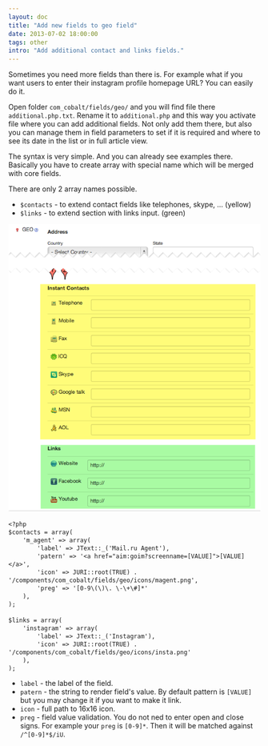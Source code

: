```yaml
---
layout: doc
title: "Add new fields to geo field"
date: 2013-07-02 18:00:00
tags: other
intro: "Add additional contact and links fields."
---
```


Sometimes you need more fields than there is. For example what if you want users to enter their instagram profile homepage URL? You can easily do it.

Open folder `com_cobalt/fields/geo/` and you will find file there `additional.php.txt`. Rename it to `additional.php` and this way you activate file where you can add additional fields. Not only add them there, but also you can manage them in field parameters to set if it is required and where to see its date in the list or in full article view.

The syntax is very simple. And you can already see examples there. Basically you have to create array with special name which will be merged with core fields.

There are only 2 array names possible.

- `$contacts` - to extend contact fields like telephones, skype, ... (yellow)
- `$links` - to extend section with links input. (green)

![section](/assets/img/screenshots/geo-form.png)

    <?php
    $contacts = array(
        'm_agent' => array(
            'label' => JText::_('Mail.ru Agent'),
            'patern' => '<a href="aim:goim?screenname=[VALUE]">[VALUE]</a>',
            'icon' => JURI::root(TRUE) . '/components/com_cobalt/fields/geo/icons/magent.png',
            'preg' => '[0-9\(\)\. \-\+\#]*'
        ),
    );

    $links = array(
        'instagram' => array(
            'label' => JText::_('Instagram'),
            'icon' => JURI::root(TRUE) . '/components/com_cobalt/fields/geo/icons/insta.png'
        ),
    );


- `label` -  the label of the field.
- `patern` - the string to render field's value. By default pattern is `[VALUE]` but you may change it if you want to make it link.
- `icon` - full path to 16x16 icon.
- `preg` - field value validation. You do not ned to enter open and close signs. For example your `preg` is `[0-9]*`. Then it will be matched against `/^[0-9]*$/iU`.